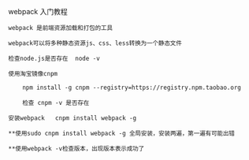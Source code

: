 webpack  入门教程

    webpack 是前端资源加载和打包的工具

    webpack可以将多种静态资源js、css、less转换为一个静态文件

    检查node.js是否存在  node -v 

    使用淘宝镜像cnpm

        npm install -g cnpm --registry=https://registry.npm.taobao.org

        检查 cnpm -v 是否存在

    安装webpack   cnpm install webpack -g

    **使用sudo cnpm install webpack -g 全局安装，安装两遍，第一遍有可能出错

    **使用webpack -v检查版本，出现版本表示成功了



